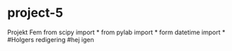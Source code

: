 # project-5
Projekt Fem
from scipy import *
from pylab import *
form datetime import *
#Holgers redigering
#hej igen
